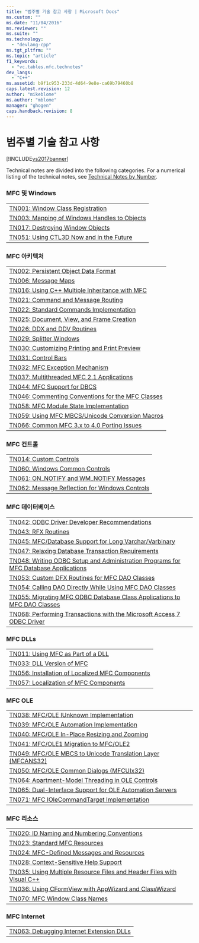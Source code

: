```yaml
---
title: "범주별 기술 참고 사항 | Microsoft Docs"
ms.custom: ""
ms.date: "11/04/2016"
ms.reviewer: ""
ms.suite: ""
ms.technology: 
  - "devlang-cpp"
ms.tgt_pltfrm: ""
ms.topic: "article"
f1_keywords: 
  - "vc.tables.mfc.technotes"
dev_langs: 
  - "C++"
ms.assetid: b9f1c953-233d-4d64-9e8e-ca69b79460b8
caps.latest.revision: 12
author: "mikeblome"
ms.author: "mblome"
manager: "ghogen"
caps.handback.revision: 8
---
```

# 범주별 기술 참고 사항
[!INCLUDE[vs2017banner](../assembler/inline/includes/vs2017banner.md)]

Technical notes are divided into the following categories.  For a numerical listing of the technical notes, see [Technical Notes by Number](../mfc/technical-notes-by-number.md).  
  
### MFC 및 Windows  
  
||  
|-|  
|[TN001: Window Class Registration](../mfc/tn001-window-class-registration.md)|  
|[TN003: Mapping of Windows Handles to Objects](../mfc/tn003-mapping-of-windows-handles-to-objects.md)|  
|[TN017: Destroying Window Objects](../mfc/tn017-destroying-window-objects.md)|  
|[TN051: Using CTL3D Now and in the Future](../mfc/tn051-using-ctl3d-now-and-in-the-future.md)|  
  
### MFC 아키텍처  
  
||  
|-|  
|[TN002: Persistent Object Data Format](../mfc/tn002-persistent-object-data-format.md)|  
|[TN006: Message Maps](../mfc/tn006-message-maps.md)|  
|[TN016: Using C\+\+ Multiple Inheritance with MFC](../mfc/tn016-using-cpp-multiple-inheritance-with-mfc.md)|  
|[TN021: Command and Message Routing](../mfc/tn021-command-and-message-routing.md)|  
|[TN022: Standard Commands Implementation](../mfc/tn022-standard-commands-implementation.md)|  
|[TN025: Document, View, and Frame Creation](../mfc/tn025-document-view-and-frame-creation.md)|  
|[TN026: DDX and DDV Routines](../mfc/tn026-ddx-and-ddv-routines.md)|  
|[TN029: Splitter Windows](../mfc/tn029-splitter-windows.md)|  
|[TN030: Customizing Printing and Print Preview](../mfc/tn030-customizing-printing-and-print-preview.md)|  
|[TN031: Control Bars](../mfc/tn031-control-bars.md)|  
|[TN032: MFC Exception Mechanism](../mfc/tn032-mfc-exception-mechanism.md)|  
|[TN037: Multithreaded MFC 2.1 Applications](../mfc/tn037-multithreaded-mfc-2-1-applications.md)|  
|[TN044: MFC Support for DBCS](../mfc/tn044-mfc-support-for-dbcs.md)|  
|[TN046: Commenting Conventions for the MFC Classes](../mfc/tn046-commenting-conventions-for-the-mfc-classes.md)|  
|[TN058: MFC Module State Implementation](../mfc/tn058-mfc-module-state-implementation.md)|  
|[TN059: Using MFC MBCS\/Unicode Conversion Macros](../mfc/tn059-using-mfc-mbcs-unicode-conversion-macros.md)|  
|[TN066: Common MFC 3.x to 4.0 Porting Issues](../mfc/tn066-common-mfc-3-x-to-4-0-porting-issues.md)|  
  
### MFC 컨트롤  
  
||  
|-|  
|[TN014: Custom Controls](../mfc/tn014-custom-controls.md)|  
|[TN060: Windows Common Controls](../mfc/tn060-the-new-windows-common-controls.md)|  
|[TN061: ON\_NOTIFY and WM\_NOTIFY Messages](../mfc/tn061-on-notify-and-wm-notify-messages.md)|  
|[TN062: Message Reflection for Windows Controls](../mfc/tn062-message-reflection-for-windows-controls.md)|  
  
### MFC 데이터베이스  
  
||  
|-|  
|[TN042: ODBC Driver Developer Recommendations](../mfc/tn042-odbc-driver-developer-recommendations.md)|  
|[TN043: RFX Routines](../mfc/tn043-rfx-routines.md)|  
|[TN045: MFC\/Database Support for Long Varchar\/Varbinary](../mfc/tn045-mfc-database-support-for-long-varchar-varbinary.md)|  
|[TN047: Relaxing Database Transaction Requirements](../mfc/tn047-relaxing-database-transaction-requirements.md)|  
|[TN048: Writing ODBC Setup and Administration Programs for MFC Database Applications](../mfc/tn048-writing-odbc-setup-and-administration-programs.md)|  
|[TN053: Custom DFX Routines for MFC DAO Classes](../mfc/tn053-custom-dfx-routines-for-dao-database-classes.md)|  
|[TN054: Calling DAO Directly While Using MFC DAO Classes](../mfc/tn054-calling-dao-directly-while-using-mfc-dao-classes.md)|  
|[TN055: Migrating MFC ODBC Database Class Applications to MFC DAO Classes](../mfc/tn055-migrating-mfc-odbc-database-class-applications-to-mfc-dao-classes.md)|  
|[TN068: Performing Transactions with the Microsoft Access 7 ODBC Driver](../mfc/tn068-performing-transactions-with-the-microsoft-access-7-odbc-driver.md)|  
  
### MFC DLLs  
  
||  
|-|  
|[TN011: Using MFC as Part of a DLL](../mfc/tn011-using-mfc-as-part-of-a-dll.md)|  
|[TN033: DLL Version of MFC](../mfc/tn033-dll-version-of-mfc.md)|  
|[TN056: Installation of Localized MFC Components](../mfc/tn056-installation-of-localized-mfc-components.md)|  
|[TN057: Localization of MFC Components](../mfc/tn057-localization-of-mfc-components.md)|  
  
### MFC OLE  
  
||  
|-|  
|[TN038: MFC\/OLE IUnknown Implementation](../mfc/tn038-mfc-ole-iunknown-implementation.md)|  
|[TN039: MFC\/OLE Automation Implementation](../mfc/tn039-mfc-ole-automation-implementation.md)|  
|[TN040: MFC\/OLE In\-Place Resizing and Zooming](../mfc/tn040-mfc-ole-in-place-resizing-and-zooming.md)|  
|[TN041: MFC\/OLE1 Migration to MFC\/OLE2](../mfc/tn041-mfc-ole1-migration-to-mfc-ole-2.md)|  
|[TN049: MFC\/OLE MBCS to Unicode Translation Layer \(MFCANS32\)](../mfc/tn049-mfc-ole-mbcs-to-unicode-translation-layer-mfcans32.md)|  
|[TN050: MFC\/OLE Common Dialogs \(MFCUIx32\)](../mfc/tn050-mfc-ole-common-dialogs-mfcuix32.md)|  
|[TN064: Apartment\-Model Threading in OLE Controls](../mfc/tn064-apartment-model-threading-in-activex-controls.md)|  
|[TN065: Dual\-Interface Support for OLE Automation Servers](../mfc/tn065-dual-interface-support-for-ole-automation-servers.md)|  
|[TN071: MFC IOleCommandTarget Implementation](../mfc/tn071-mfc-iolecommandtarget-implementation.md)|  
  
### MFC 리소스  
  
||  
|-|  
|[TN020: ID Naming and Numbering Conventions](../mfc/tn020-id-naming-and-numbering-conventions.md)|  
|[TN023: Standard MFC Resources](../mfc/tn023-standard-mfc-resources.md)|  
|[TN024: MFC\-Defined Messages and Resources](../mfc/tn024-mfc-defined-messages-and-resources.md)|  
|[TN028: Context\-Sensitive Help Support](../mfc/tn028-context-sensitive-help-support.md)|  
|[TN035: Using Multiple Resource Files and Header Files with Visual C\+\+](../mfc/tn035-using-multiple-resource-files-and-header-files-with-visual-cpp.md)|  
|[TN036: Using CFormView with AppWizard and ClassWizard](../mfc/tn036-using-cformview-with-appwizard-and-classwizard.md)|  
|[TN070: MFC Window Class Names](../mfc/tn070-mfc-window-class-names.md)|  
  
### MFC Internet  
  
||  
|-|  
|[TN063: Debugging Internet Extension DLLs](../mfc/tn063-debugging-internet-extension-dlls.md)|